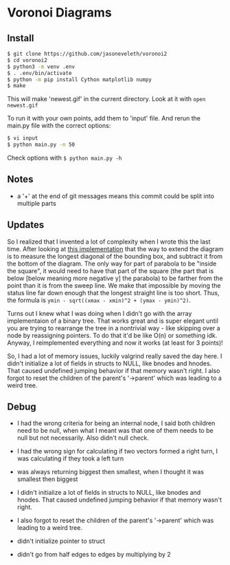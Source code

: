 # Voronoi Diagrams

## Install

```bash
$ git clone https://github.com/jasoneveleth/voronoi2
$ cd voronoi2
$ python3 -m venv .env
$ . .env/bin/activate
$ python -m pip install Cython matplotlib numpy
$ make
```

This will make 'newest.gif' in the current directory. Look at it with `open
newest.gif`

To run it with your own points, add them to 'input' file. And rerun the main.py
file with the correct options:

```bash
$ vi input
$ python main.py -n 50
```

Check options with `$ python main.py -h`

## Notes

- a '+' at the end of git messages means this commit could be split into
  multiple parts

## Updates

So I realized that I invented a lot of complexity when I wrote this the last 
time. After looking at [this 
implementation](https://www.cs.hmc.edu/~mbrubeck/voronoi.html) that the way to 
extend the diagram is to measure the longest diagonal of the bounding box, and 
subtract it from the bottom of the diagram. The only way for part of parabola to 
be "inside the square", it would need to have that part of the square (the part 
that is below [below meaning more negative y] the parabola) to be farther from 
the point than it is from the sweep line. We make that impossible by moving the  
status line far down enough that the longest straight line is too short. Thus, 
the formula is `ymin - sqrt((xmax - xmin)^2 + (ymax - ymin)^2)`.

Turns out I knew what I was doing when I didn't go with the array implementaion 
of a binary tree. That works great and is super elegant until you are trying to 
rearrange the tree in a nontrivial way - like skipping over a node by 
reassigning pointers. To do that it'd be like O(n) or something idk. Anyway, I 
reimplemented everything and now it works (at least for 3 points)!

So, I had a lot of memory issues, luckily valgrind really saved the day here. I 
didn't initialize a lot of fields in structs to NULL, like bnodes and hnodes. 
That caused undefined jumping behavior if that memory wasn't right. I also 
forgot to reset the children of the parent's '-\>parent' which was leading to a 
weird tree.

## Debug

- I had the wrong criteria for being an internal node, I said both children 
need to be null, when what I meant was that one of them needs to be null but 
not necessarily. Also didn't null check.

- I had the wrong sign for calculating if two vectors formed a right turn, I
  was calculating if they took a left turn

- was always returning biggest then smallest, when I thought it was smallest
  then biggest

- I didn't initialize a lot of fields in structs to NULL, like bnodes and hnodes. 
  That caused undefined jumping behavior if that memory wasn't right. 

- I also forgot to reset the children of the parent's '-\>parent' which was 
  leading to a weird tree.

- didn't initialize pointer to struct

- didn't go from half edges to edges by multiplying by 2

